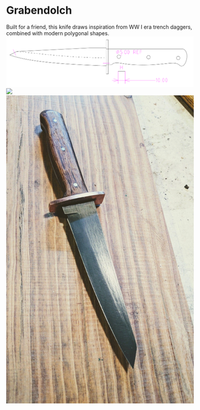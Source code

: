 # Grabendolch
Built for a friend, this knife draws inspiration from WW I era trench daggers, combined with modern polygonal shapes.
![](grabendolch_sketch.svg)
![](preview.svg)
![preview](gallery_1.jpg)
